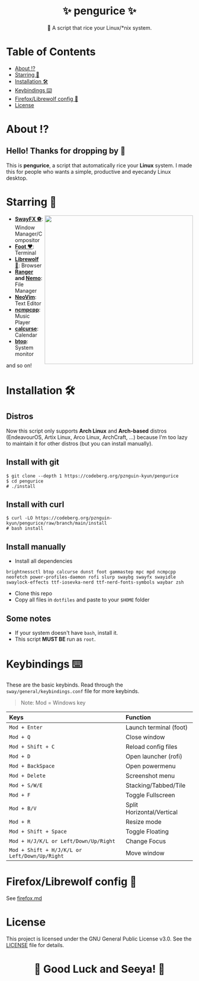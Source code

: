<h1 align="center"><b>✨ pengurice ✨ </b></h1>
<p align="center">📜 A script that rice your Linux/*nix system.</p>

# **Table of Contents**
- [About ⁉️](#about-%EF%B8%8F)
- [Starring 🌠](#starring-)
- [Installation 🛠️](#installation-%EF%B8%8F)
- [Keybindings ⌨️](#keybindings-%EF%B8%8F)
- [Firefox/Librewolf config 🦊](#firefox-librewolf-config)
- [License](#license)

# **About ⁉️**
## Hello! Thanks for dropping by 👋
This is **pengurice**, a script that automatically rice your **Linux** system. I made this for people who wants a simple, productive and eyecandy Linux desktop.

# **Starring 🌠**
<img src="https://i.imgur.com/mZcHRfk.png" align="right" width="400px">

- **[SwayFX ⚽](https://github.com/WillPower3309/swayfx)**: Window Manager/Compositor
- **[Foot ❤️](https://codeberg.org/dnkl/foot)**: Terminal
- **[Librewolf 🦊](https://librewolf.net/)**: Browser
- **[Ranger](https://ranger.github.io/) and [Nemo](https://github.com/linuxmint/nemo)**: File Manager
- **[NeoVim](https://neovim.io)**: Text Editor
- **[ncmpcpp](https://github.com/ncmpcpp/ncmpcpp)**: Music Player
- **[calcurse](https://www.calcurse.org/)**: Calendar
- **[btop](https://github.com/aristocratos/btop)**: System monitor

and so on!


# **Installation 🛠️**
## Distros
Now this script only supports **Arch Linux** and **Arch-based** distros (EndeavourOS, Artix Linux, Arco Linux, ArchCraft, ...) because I'm too lazy to maintain it for other distros (but you can install manually).

## Install with git
```
$ git clone --depth 1 https://codeberg.org/pznguin-kyun/pengurice
$ cd pengurice
# ./install
```

## Install with curl
```
$ curl -LO https://codeberg.org/pznguin-kyun/pengurice/raw/branch/main/install
# bash install
```

## Install manually
- Install all dependencies
```
brightnessctl btop calcurse dunst foot gammastep mpc mpd ncmpcpp neofetch power-profiles-daemon rofi slurp swaybg swayfx swayidle swaylock-effects ttf-iosevka-nerd ttf-nerd-fonts-symbols waybar zsh
```
- Clone this repo
- Copy all files in `dotfiles` and paste to your `$HOME` folder

## Some notes
- If your system doesn't have `bash`, install it.
- This script **MUST BE** run as `root`.

# **Keybindings ⌨️**
These are the basic keybinds. Read through the `sway/general/keybindings.conf` file for more keybinds.
> Note: Mod = Windows key

| Keys                                              | Function                          |
| :------------------------------------------------ | :-------------------------------- |
| `Mod + Enter`                                     | Launch terminal (foot)            |
| `Mod + Q`                                         | Close window                      |
| `Mod + Shift + C`                                 | Reload config files               |
| `Mod + D`                                         | Open launcher (rofi)              |
| `Mod + BackSpace`                                 | Open powermenu                    |
| `Mod + Delete`                                    | Screenshot menu                   |
| `Mod + S/W/E`                                     | Stacking/Tabbed/Tile              |
| `Mod + F`                                         | Toggle Fullscreen                 |
| `Mod + B/V`                                       | Split Horizontal/Vertical         |
| `Mod + R`                                         | Resize mode                       |
| `Mod + Shift + Space`                             | Toggle Floating                   |
| `Mod + H/J/K/L or Left/Down/Up/Right`             | Change Focus                      |
| `Mod + Shift + H/J/K/L or Left/Down/Up/Right`     | Move window                       |

# **Firefox/Librewolf config 🦊**
See [firefox.md](firefox.md)

# **License**
This project is licensed under the GNU General Public License v3.0. See the [LICENSE](LICENSE) file for details.

<h1 align="center"><b>🌟 Good Luck and Seeya! 🌟</b></h1>
